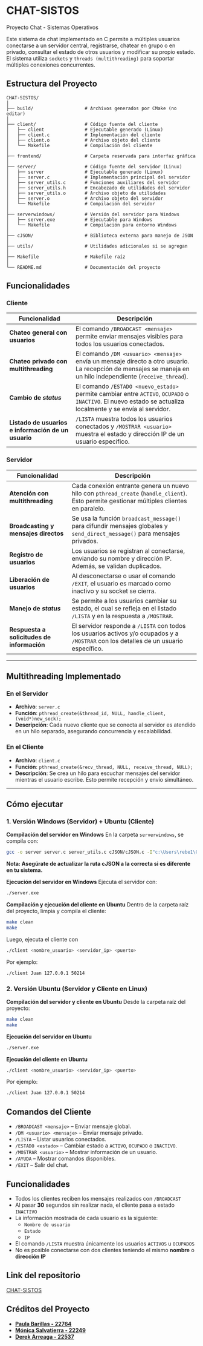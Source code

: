 # **CHAT-SISTOS**
Proyecto Chat - Sistemas Operativos

Este sistema de chat implementado en C permite a múltiples usuarios conectarse a un servidor central, registrarse, chatear en grupo o en privado, consultar el estado de otros usuarios y modificar su propio estado. El sistema utiliza `sockets` y `threads (multithreading)` para soportar múltiples conexiones concurrentes.

## **Estructura del Proyecto**

```plaintext
CHAT-SISTOS/
│
├── build/                   # Archivos generados por CMake (no editar)
│
├── client/                  # Código fuente del cliente
│   ├── client               # Ejecutable generado (Linux)
│   ├── client.c             # Implementación del cliente
│   ├── client.o             # Archivo objeto del cliente
│   └── Makefile             # Compilación del cliente
│
├── frontend/                # Carpeta reservada para interfaz gráfica
│
├── server/                  # Código fuente del servidor (Linux)
│   ├── server               # Ejecutable generado (Linux)
│   ├── server.c             # Implementación principal del servidor
│   ├── server_utils.c       # Funciones auxiliares del servidor
│   ├── server_utils.h       # Encabezado de utilidades del servidor
│   ├── server_utils.o       # Archivo objeto de utilidades
│   ├── server.o             # Archivo objeto del servidor
│   └── Makefile             # Compilación del servidor
│
├── serverwindows/           # Versión del servidor para Windows
│   ├── server.exe           # Ejecutable para Windows
│   └── Makefile             # Compilación para entorno Windows
│
├── cJSON/                   # Biblioteca externa para manejo de JSON
│
├── utils/                   # Utilidades adicionales si se agregan
│
├── Makefile                 # Makefile raíz 
│
└── README.md                # Documentación del proyecto
```

## **Funcionalidades**

### **Cliente**

| Funcionalidad | Descripción |
|--------------|-------------|
| **Chateo general con usuarios** | El comando `/BROADCAST <mensaje>` permite enviar mensajes visibles para todos los usuarios conectados. |
| **Chateo privado con multithreading**  | El comando `/DM <usuario> <mensaje>` envía un mensaje directo a otro usuario. La recepción de mensajes se maneja en un hilo independiente (`receive_thread`). |
| **Cambio de _status_** | El comando `/ESTADO <nuevo_estado>` permite cambiar entre `ACTIVO`, `OCUPADO` o `INACTIVO`. El nuevo estado se actualiza localmente y se envía al servidor. |
| **Listado de usuarios e información de un usuario** | `/LISTA` muestra todos los usuarios conectados y `/MOSTRAR <usuario>` muestra el estado y dirección IP de un usuario específico. |

### **Servidor**

| Funcionalidad | Descripción |
|--------------|-------------|
| **Atención con multithreading** | Cada conexión entrante genera un nuevo hilo con `pthread_create` (`handle_client`). Esto permite gestionar múltiples clientes en paralelo. |
| **Broadcasting y mensajes directos** | Se usa la función `broadcast_message()` para difundir mensajes globales y `send_direct_message()` para mensajes privados. |
| **Registro de usuarios** | Los usuarios se registran al conectarse, enviando su nombre y dirección IP. Además, se validan duplicados. |
| **Liberación de usuarios** | Al desconectarse o usar el comando `/EXIT`, el usuario es marcado como inactivo y su socket se cierra. |
| **Manejo de _status_** | Se permite a los usuarios cambiar su estado, el cual se refleja en el listado `/LISTA` y en la respuesta a `/MOSTRAR`. |
| **Respuesta a solicitudes de información** | El servidor responde a `/LISTA` con todos los usuarios activos y/o ocupados y a `/MOSTRAR` con los detalles de un usuario específico. |

---

## **Multithreading Implementado** 

### En el Servidor
- **Archivo**: `server.c`
- **Función**: `pthread_create(&thread_id, NULL, handle_client, (void*)new_sock);`
- **Descripción**: Cada nuevo cliente que se conecta al servidor es atendido en un hilo separado, asegurando concurrencia y escalabilidad.

### En el Cliente
- **Archivo**: `client.c`
- **Función**: `pthread_create(&recv_thread, NULL, receive_thread, NULL);`
- **Descripción**: Se crea un hilo para escuchar mensajes del servidor mientras el usuario escribe. Esto permite recepción y envío simultáneo.

---

## **Cómo ejecutar**

### **1. Versión Windows (Servidor) + Ubuntu (Cliente)**

**Compilación del servidor en Windows**
En la carpeta ```serverwindows```, se compila con:

```bash
gcc -o server server.c server_utils.c cJSON/cJSON.c -I"c:\Users\rebe1\OneDrive\Documentos\GitHub\CHAT-SISTOS\serverwindows\cJSON" -lws2_32 -lpthread
```
**Nota: Asegúrate de actualizar la ruta cJSON a la correcta si es diferente en tu sistema.**


**Ejecución del servidor en Windows**
Ejecuta el servidor con:

```bash
./server.exe
```

**Compilación y ejecución del cliente en Ubuntu**
Dentro de la carpeta raíz del proyecto, limpia y compila el cliente:

```bash
make clean
make
```
Luego, ejecuta el cliente con
```bash
./client <nombre_usuario> <servidor_ip> <puerto>
```
Por ejemplo:
```bash
./client Juan 127.0.0.1 50214
```

### **2. Versión Ubuntu (Servidor y Cliente en Linux)**

**Compilación del servidor y cliente en Ubuntu**
Desde la carpeta raíz del proyecto:
```bash
make clean
make
```

**Ejecución del servidor en Ubuntu**
```bash
./server.exe
```

**Ejecución del cliente en Ubuntu**

```bash
./client <nombre_usuario> <servidor_ip> <puerto>
```
Por ejemplo:
```bash
./client Juan 127.0.0.1 50214
```

## **Comandos del Cliente** 

- `/BROADCAST <mensaje>` – Enviar mensaje global.
- `/DM <usuario> <mensaje>` – Enviar mensaje privado.
- `/LISTA` – Listar usuarios conectados.
- `/ESTADO <estado>` – Cambiar estado a `ACTIVO`, `OCUPADO` o `INACTIVO`.
- `/MOSTRAR <usuario>` – Mostrar información de un usuario.
- `/AYUDA` – Mostrar comandos disponibles.
- `/EXIT` – Salir del chat.

## **Funcionalidades**
* Todos los clientes reciben los mensajes realizados con `/BROADCAST`
* Al pasar **30** segundos sin realizar nada, el cliente pasa a estado `INACTIVO`
* La información mostrada de cada usuario es la siguiente:
    - `Nombre de usuario`
    - `Estado`
    - `IP`
* El comando `/LISTA` muestra únicamente los usuarios `ACTIVOS` u `OCUPADOS`
* No es posible conectarse con dos clientes teniendo el mismo **nombre** o **dirección IP**

## **Link del repositorio**
[CHAT-SISTOS](https://github.com/FabianKel/CHAT-SISTOS/tree/main)

## **Créditos del Proyecto**
- **[Paula Barillas - 22764](https://github.com/paulabaal12)**
- **[Mónica Salvatierra - 22249](https://github.com/alee2602)**
- **[Derek Arreaga - 22537](https://github.com/FabianKel)**